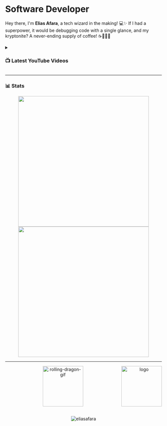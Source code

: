 # Software Developer

Hey there, I'm **Elias Afara**, a tech wizard in the making! 💻✨ If I had a superpower, it would be debugging code with a single glance, and my kryptonite? A never-ending supply of coffee! ☕🦸🏻‍♂️
<!-- <img width=100% src="https://capsule-render.vercel.app/api?type=rect&color=gradient&height=1"/>  -->



<!-- <img src="https://github.com/EliasAfara/EliasAfara/assets/39487200/13b4cdc9-06af-4def-aecd-77de3f8d90e5" alt="rolling-dragon-gif" height="130" align="right" /> -->

<!--
<h3 align="left">Languages and Tools:</h3>

<div align="center">
  <img src="https://cdn.jsdelivr.net/gh/devicons/devicon/icons/react/react-original.svg" title="react" height="40" width="52" alt="react logo"  />
  <img src="https://cdn.jsdelivr.net/gh/devicons/devicon/icons/redux/redux-original.svg" title="redux" height="40" width="52" alt="redux logo"  />
  <img src="https://cdn.jsdelivr.net/gh/devicons/devicon/icons/vuejs/vuejs-original.svg" title="vuejs" height="40" width="52" alt="vuejs logo"  />
  <img src="https://cdn.jsdelivr.net/gh/devicons/devicon/icons/nodejs/nodejs-original.svg" title="nodejs" height="40" width="52" alt="nodejs logo"  />
  <img src="https://cdn.jsdelivr.net/gh/devicons/devicon/icons/javascript/javascript-original.svg" title="javascript" height="40" width="52" alt="javascript logo"  />
  <img src="https://cdn.jsdelivr.net/gh/devicons/devicon/icons/typescript/typescript-original.svg" title="typescript" height="40" width="52" alt="typescript logo"  />
  <img src="https://cdn.jsdelivr.net/gh/devicons/devicon/icons/mongodb/mongodb-original.svg" title="mongodb" height="40" width="52" alt="mongodb logo"  />
  <img src="https://cdn.jsdelivr.net/gh/devicons/devicon/icons/postgresql/postgresql-original.svg" title="postgresql" height="40" width="52" alt="postgresql logo"  />
  <img src="https://cdn.jsdelivr.net/gh/devicons/devicon/icons/mysql/mysql-original.svg" title="mysql" height="40" width="52" alt="mysql logo"  />
  <img src="https://cdn.jsdelivr.net/gh/devicons/devicon/icons/firebase/firebase-plain.svg" title="firebase"  height="40" width="52" alt="firebase logo"  />
  <img src="https://cdn.jsdelivr.net/gh/devicons/devicon/icons/git/git-original.svg" title="git" height="40" width="52" alt="git logo"  />
  <img src="https://cdn.jsdelivr.net/gh/devicons/devicon/icons/html5/html5-original.svg" title="html5" height="40" width="52" alt="html5 logo"  />
  <img src="https://cdn.jsdelivr.net/gh/devicons/devicon/icons/css3/css3-original.svg" title="css3" height="40" width="52" alt="css3 logo"  />
  <img src="https://cdn.jsdelivr.net/gh/devicons/devicon/icons/sass/sass-original.svg" title="sass" height="40" width="52" alt="sass logo"  />
  <img src="https://cdn.jsdelivr.net/gh/devicons/devicon/icons/bootstrap/bootstrap-original.svg" title="bootstrap" height="40" width="52" alt="bootstrap logo"  />
  <img src="https://cdn.jsdelivr.net/gh/devicons/devicon/icons/materialui/materialui-original.svg" title="materialui" height="40" width="52" alt="materialui logo"  />
  <img src="https://cdn.jsdelivr.net/gh/devicons/devicon/icons/python/python-original.svg" title="python" height="40" width="52" alt="python logo"  />
  <img src="https://cdn.jsdelivr.net/gh/devicons/devicon/icons/java/java-original.svg" title="java" height="40" width="52" alt="java logo"  />
  <img src="https://cdn.jsdelivr.net/gh/devicons/devicon/icons/kotlin/kotlin-original.svg" title="kotlin" height="40" width="52" alt="kotlin logo"  />
  <img src="https://cdn.jsdelivr.net/gh/devicons/devicon/icons/csharp/csharp-original.svg" title="csharp" height="40" width="52" alt="csharp logo"  />
  <img src="https://cdn.jsdelivr.net/gh/devicons/devicon/icons/docker/docker-original.svg" title="docker" height="40" width="52" alt="docker logo"  />
  <img src="https://cdn.jsdelivr.net/gh/devicons/devicon/icons/vscode/vscode-original.svg" title="vscode" height="40" width="52" alt="vscode logo"  />
  <img src="https://cdn.jsdelivr.net/gh/devicons/devicon/icons/jetbrains/jetbrains-original.svg" title="jetbrains" height="40" width="52" alt="jetbrains logo"  />
  <img src="https://cdn.jsdelivr.net/gh/devicons/devicon/icons/jupyter/jupyter-original.svg" title="jupyter" height="40" width="52" alt="jupyter logo"  />
  <img src="https://cdn.jsdelivr.net/gh/devicons/devicon/icons/linux/linux-original.svg" title="linux" height="40" width="52" alt="linux logo"  />
  <img src="https://cdn.jsdelivr.net/gh/devicons/devicon/icons/npm/npm-original-wordmark.svg" title="npm" height="40" width="52" alt="npm logo"  />
  <img src="https://cdn.jsdelivr.net/gh/devicons/devicon/icons/express/express-original.svg" title="express" height="40" width="52" alt="express logo"  />
  <img src="https://cdn.jsdelivr.net/gh/devicons/devicon/icons/bash/bash-original.svg" title="bash" height="40" width="52" alt="bash logo"  />
  <img src="https://www.vectorlogo.zone/logos/getpostman/getpostman-icon.svg" title="postman" alt="postman" height="40" width="40"  />
</div>

---
 -->
<details> 
  <summary><h3>📺 Latest YouTube Videos</h3></summary>

<div align="center">
  
<!-- BEGIN YOUTUBE-CARDS -->
[![Product Hunt API - Products Visualizer - Infinite Scroll - Angular, Node.js, Typescript, GraphQL](https://ytcards.demolab.com/?id=29hZOz_Cvkc&title=Product+Hunt+API+-+Products+Visualizer+-+Infinite+Scroll+-+Angular%2C+Node.js%2C+Typescript%2C+GraphQL&lang=en&timestamp=1699614204&background_color=%230d1117&title_color=%23ffffff&stats_color=%23dedede&max_title_lines=1&width=250&border_radius=5&duration=106 "Product Hunt API - Products Visualizer - Infinite Scroll - Angular, Node.js, Typescript, GraphQL")](https://www.youtube.com/watch?v=29hZOz_Cvkc)
[![Netflix clone developed using React, Node, Express, MongoDB, Java, PostgreSQL](https://ytcards.demolab.com/?id=wEl11pbAQAE&title=Netflix+clone+developed+using+React%2C+Node%2C+Express%2C+MongoDB%2C+Java%2C+PostgreSQL&lang=en&timestamp=1672156373&background_color=%230d1117&title_color=%23ffffff&stats_color=%23dedede&max_title_lines=1&width=250&border_radius=5&duration=130 "Netflix clone developed using React, Node, Express, MongoDB, Java, PostgreSQL")](https://www.youtube.com/watch?v=wEl11pbAQAE)
[![Social Media Platform Built using MERN Stack 🔥 & Inspired by Instagram](https://ytcards.demolab.com/?id=gi0-auwXxlo&title=Social+Media+Platform+Built+using+MERN+Stack+%F0%9F%94%A5+%26+Inspired+by+Instagram&lang=en&timestamp=1614678556&background_color=%230d1117&title_color=%23ffffff&stats_color=%23dedede&max_title_lines=1&width=250&border_radius=5&duration=132 "Social Media Platform Built using MERN Stack 🔥 & Inspired by Instagram")](https://www.youtube.com/watch?v=gi0-auwXxlo)
[![React + Firebase + MATERIAL UI 🚀 Facebook Clone Demo (with Source Code) + Firebase Setup 🔥](https://ytcards.demolab.com/?id=FbdAyfQhyQA&title=React+%2B+Firebase+%2B+MATERIAL+UI+%F0%9F%9A%80+Facebook+Clone+Demo+%28with+Source+Code%29+%2B+Firebase+Setup+%F0%9F%94%A5&lang=en&timestamp=1614118432&background_color=%230d1117&title_color=%23ffffff&stats_color=%23dedede&max_title_lines=1&width=250&border_radius=5&duration=337 "React + Firebase + MATERIAL UI 🚀 Facebook Clone Demo (with Source Code) + Firebase Setup 🔥")](https://www.youtube.com/watch?v=FbdAyfQhyQA)
<!-- END YOUTUBE-CARDS -->

</div>
</details>

---

### 📊 Stats

<!---------------------------- Github Statistics ----------------------------->
<div align="center">
  <img width="420" src="https://github-readme-stats.vercel.app/api?username=eliasafara&count_private=true&&show_icons=true&hide_border=true&theme=dracula" />
<!--     &nbsp;&nbsp; -->
  <img width="420" src="https://github-readme-streak-stats.herokuapp.com/?user=eliasafara&hide_border=true&theme=dracula" />
</div>

---

<!---------------------------- My Costume Github Badges ----------------------------->
<!-- my-badges start -->
<!--
<h4><a href="https://github.com/my-badges/my-badges">My Badges</a></h4>

<a href="my-badges/a-commit.md"><img src="https://github.com/my-badges/my-badges/blob/master/src/all-badges/abc-commit/a-commit.png?raw=true" alt="One of my commit sha starts with &quot;a&quot;." title="One of my commit sha starts with &quot;a&quot;." width="64"></a>
<a href="my-badges/ab-commit.md"><img src="https://github.com/my-badges/my-badges/blob/master/src/all-badges/abc-commit/ab-commit.png?raw=true" alt="One of my commit sha starts with &quot;ab&quot;." title="One of my commit sha starts with &quot;ab&quot;." width="64"></a>
<a href="my-badges/morning-commits.md"><img src="https://github.com/my-badges/my-badges/blob/master/src/all-badges/time-of-commit/morning-commits.png?raw=true" alt="I commit in the morning." title="I commit in the morning." width="64"></a>
<a href="my-badges/evening-commits.md"><img src="https://github.com/my-badges/my-badges/blob/master/src/all-badges/time-of-commit/evening-commits.png?raw=true" alt="I commit in the evening." title="I commit in the evening." width="64"></a>
<a href="my-badges/midnight-commits.md"><img src="https://github.com/my-badges/my-badges/blob/master/src/all-badges/time-of-commit/midnight-commits.png?raw=true" alt="I commit at midnight." title="I commit at midnight." width="64"></a>
<a href="my-badges/github-anniversary-5.md"><img src="https://github.com/my-badges/my-badges/blob/master/src/all-badges/github-anniversary/github-anniversary-5.png?raw=true" alt="I joined GitHub 5 years ago." title="I joined GitHub 5 years ago." width="64"></a>
<a href="my-badges/dead-commit.md"><img src="https://github.com/my-badges/my-badges/blob/master/src/all-badges/dead-commit/dead-commit.png?raw=true" alt="I pushed a commit with &quot;dead&quot; 2 times." title="I pushed a commit with &quot;dead&quot; 2 times." width="64"></a>
<a href="my-badges/mass-delete-commit.md"><img src="https://github.com/my-badges/my-badges/blob/master/src/all-badges/mass-delete-commit/mass-delete-commit.png?raw=true" alt="When I delete code, I delete a lot." title="When I delete code, I delete a lot." width="64"></a>
<a href="my-badges/mass-delete-commit-10k.md"><img src="https://github.com/my-badges/my-badges/blob/master/src/all-badges/mass-delete-commit/mass-delete-commit-10k.png?raw=true" alt="When I delete code, I delete a lot." title="When I delete code, I delete a lot." width="64"></a>
<a href="my-badges/revert-revert-commit.md"><img src="https://github.com/my-badges/my-badges/blob/master/src/all-badges/revert-revert-commit/revert-revert-commit.png?raw=true" alt="I reverted a revert commit." title="I reverted a revert commit." width="64"></a>
<a href="my-badges/fix-2.md"><img src="https://github.com/my-badges/my-badges/blob/master/src/all-badges/fix-commit/fix-2.png?raw=true" alt="I did 2 sequential fixes." title="I did 2 sequential fixes." width="64"></a>
<a href="my-badges/fix-4.md"><img src="https://github.com/my-badges/my-badges/blob/master/src/all-badges/fix-commit/fix-4.png?raw=true" alt="I did 4 sequential fixes." title="I did 4 sequential fixes." width="64"></a>
<a href="my-badges/chore-commit.md"><img src="https://github.com/my-badges/my-badges/blob/master/src/all-badges/chore-commit/chore-commit.png?raw=true" alt="I did a little housekeeping! 🧹" title="I did a little housekeeping! 🧹" width="64"></a>
<a href="my-badges/delorean.md"><img src="https://github.com/my-badges/my-badges/blob/master/src/all-badges/delorean/delorean.png?raw=true" alt="I committed on the day Doctor Emmett Brown invented the flux capacitor!" title="I committed on the day Doctor Emmett Brown invented the flux capacitor!" width="64"></a>
<a href="my-badges/covid-19.md"><img src="https://github.com/my-badges/my-badges/blob/master/src/all-badges/covid-19/covid-19.png?raw=true" alt="I rolled before Covid-19: Survivor of the Great TP Shortage" title="I rolled before Covid-19: Survivor of the Great TP Shortage" width="64"></a>
<a href="my-badges/favorite-word.md"><img src="https://github.com/my-badges/my-badges/blob/master/src/all-badges/favorite-word/favorite-word.png?raw=true" alt="My favorite word is &quot;update&quot;." title="My favorite word is &quot;update&quot;." width="64"></a>
<a href="my-badges/emoji-only-commit.md"><img src="https://github.com/my-badges/my-badges/blob/master/src/all-badges/emoji-only-commit/emoji-only-commit.png?raw=true" alt="I used only emojis in my commit message." title="I used only emojis in my commit message." width="64"></a>
<!-- my-badges end -->


<div align="center">
  <img src="https://github.com/EliasAfara/EliasAfara/assets/39487200/7a5dfeff-5c1a-49d0-bda8-1c2d3f336ee7" alt="logo" width="130" align="right" />
  <img src="https://github.com/EliasAfara/EliasAfara/assets/39487200/23007ae3-8ef7-4957-a5a5-6d78efe02c03" alt="rolling-dragon-gif" height="130" />
</div>

<br>

<!---------------------------- Visitors Count ----------------------------->
<p align="center"> <img src="https://komarev.com/ghpvc/?username=eliasafara&color=grey" alt="eliasafara" /> </p>

<!---------------------------- Drafts ----------------------------->

<!---------------------------- Contribution Graph ----------------------------->
<!--
<img src="https://activity-graph.herokuapp.com/graph?username=eliasafara&bg_color=20232a&hide_border=true&theme=dracula" width="100%" alt="eliasafara | Stats"/>
<hr />
-->

<!-- <img width=100% src="https://capsule-render.vercel.app/api?type=waving&color=63AAC4&height=80&section=header"/> -->
